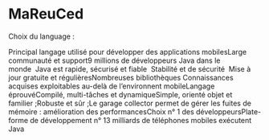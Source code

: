 # MaReuCed

Choix du language :

Principal langage utilisé pour développer des applications mobilesLarge communauté et support9 millions de développeurs Java dans le monde  Java est rapide, sécurisé et fiable  Stabilité et de sécurité  Mise à jour gratuite et régulièresNombreuses bibliothèques Connaissances acquises exploitables au-delà de l’environnent mobileLangage éprouvéCompilé, multi-tâches et dynamiqueSimple, orienté objet et familier ;Robuste et sûr ;Le garage collector permet de gérer les fuites de mémoire : amélioration des performancesChoix n° 1 des développeursPlate-forme de développement 
n° 13 milliards de téléphones mobiles exécutent Java  
